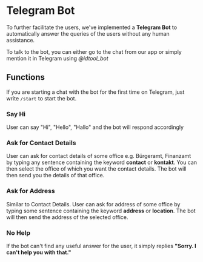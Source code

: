# Telegram Bot
To further facilitate the users, we've implemented a **Telegram Bot** to automatically answer the queries of the users without any human assistance.

To talk to the bot, you can either go to the chat from our app or simply mention it in Telegram using *@idtool_bot*

## Functions

If you are starting a chat with the bot for the first time on Telegram, just write ```/start``` to start the bot.

### Say Hi
User  can say "Hi", "Hello", "Hallo" and the bot will respond accordingly

### Ask for Contact Details
User can ask for contact details of some office e.g. Bürgeramt, Finanzamt by typing any sentence containing the keyword **contact** or **kontakt**. You can then select the office of which you want the contact details. The bot will then send you the details of that office.

### Ask for Address
Similar to Contact Details. User can ask for address of some office by typing some sentence containing the keyword **address** or **location**. The bot will then send the address of the selected office.

### No Help
If the bot can't find any useful answer for the user, it simply replies **"Sorry. I can't help you with that."**
